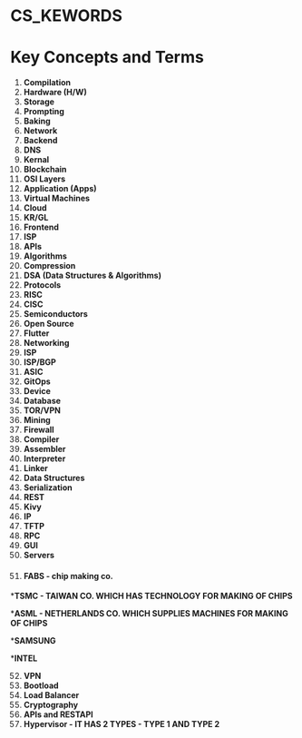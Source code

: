 # CS_KEWORDS
# Key Concepts and Terms

1. **Compilation**
2. **Hardware (H/W)**
3. **Storage**
4. **Prompting**
5. **Baking**
6. **Network**
7. **Backend**
8. **DNS**
9. **Kernal**
10. **Blockchain**
11. **OSI Layers**
12. **Application (Apps)**
13. **Virtual Machines**
14. **Cloud**
15. **KR/GL**
16. **Frontend**
17. **ISP**
18. **APIs**
19. **Algorithms**
20. **Compression**
21. **DSA (Data Structures & Algorithms)**
22. **Protocols**
23. **RISC**
24. **CISC**
25. **Semiconductors**
26. **Open Source**
27. **Flutter**
28. **Networking**
29. **ISP**
30. **ISP/BGP**
31. **ASIC**
32. **GitOps**
33. **Device**
34. **Database**
35. **TOR/VPN**
36. **Mining**
37. **Firewall**
38. **Compiler**
39. **Assembler**
40. **Interpreter**
41. **Linker**
42. **Data Structures**
43. **Serialization**
44. **REST**
45. **Kivy**
46. **IP**
47. **TFTP**
48. **RPC**
49. **GUI**
50. **Servers**
51. #### FABS - chip making co.
 
 ***TSMC - TAIWAN CO. WHICH HAS TECHNOLOGY FOR MAKING OF CHIPS**
                         
***ASML - NETHERLANDS CO. WHICH SUPPLIES MACHINES FOR MAKING OF CHIPS**

***SAMSUNG**

***INTEL**

52. **VPN**
53. **Bootload**
54. **Load Balancer**
55. **Cryptography**
56. **APIs and RESTAPI**
57. **Hypervisor - IT HAS 2 TYPES - TYPE 1 AND TYPE 2**

